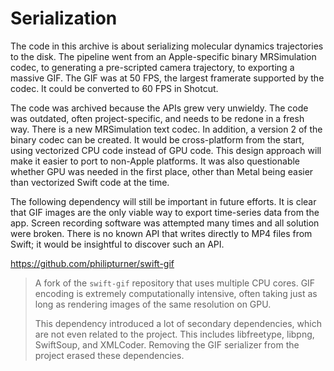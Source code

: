 # Serialization

The code in this archive is about serializing molecular dynamics trajectories to the disk. The pipeline went from an Apple-specific binary MRSimulation codec, to generating a pre-scripted camera trajectory, to exporting a massive GIF. The GIF was at 50 FPS, the largest framerate supported by the codec. It could be converted to 60 FPS in Shotcut.

The code was archived because the APIs grew very unwieldy. The code was outdated, often project-specific, and needs to be redone in a fresh way. There is a new MRSimulation text codec. In addition, a version 2 of the binary codec can be created. It would be cross-platform from the start, using vectorized CPU code instead of GPU code. This design approach will make it easier to port to non-Apple platforms. It was also questionable whether GPU was needed in the first place, other than Metal being easier than vectorized Swift code at the time.

The following dependency will still be important in future efforts. It is clear that GIF images are the only viable way to export time-series data from the app. Screen recording software was attempted many times and all solution were broken. There is no known API that writes directly to MP4 files from Swift; it would be insightful to discover such an API.

https://github.com/philipturner/swift-gif

> A fork of the `swift-gif` repository that uses multiple CPU cores. GIF encoding is extremely computationally intensive, often taking just as long as rendering images of the same resolution on GPU.
>
> This dependency introduced a lot of secondary dependencies, which are not even related to the project. This includes libfreetype, libpng, SwiftSoup, and XMLCoder. Removing the GIF serializer from the project erased these dependencies.
